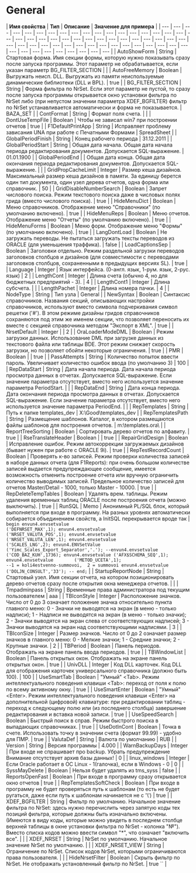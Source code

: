 # General

| **Имя свойства**  | **Тип**  | **Описание**  | **Значение для примера**  |
| --- | --- | --- | --- | --- | --- | --- | --- | --- | --- | --- | --- | --- | --- | --- | --- | --- | --- | --- | --- | --- | --- | --- | --- | --- | --- | --- | --- | --- | --- | --- | --- | --- | --- | --- | --- | --- | --- | --- | --- | --- | --- | --- | --- | --- | --- | --- | --- | --- | --- | --- | --- | --- | --- | --- | --- | --- | --- | --- |
| AutoShowForm | String | Стартовая форма. Имя секции формы, которую нужно показывать сразу после запуска программы. Этот параметр не обрабатывается, если указан параметр BG\_FILTER\_SECTION |   |
| AutoFreeMemory   | Boolean  | Выгружать неисп. DLL. Выгружать из памяти неиспользуемые динамические библиотеки \(DLL и BPL\).   | true |
| BG\_FILTER\_SECTION | String | Форма фильтра по NrSet. Если этот параметр не пустой, то сразу после запуска программы открывается окно установки фильтра по NrSet либо \(при непустом значении параметра XDEF\_BGFILTER\) фильтр по NrSet устанавливается автоматически и форма не показывается.   | BAZA\_SET |
| ContFormat  | String | Формат поля счета.  |   |
| DontUseTempFile | Boolean | Чтобы не зависал win7 при  построении отчетов  | true |
| F1DefaultPrintApp | String | Исправляет проблему зависания UNA при работе с Печатными Формами | SpreadSheet |
| GlobalPeriodFinish  | String  | Конец рабочего периода | 31.12.2011 |
| GlobalPeriodStart | String  | Общая дата начала. Общая дата начала периода редактирования документов. Допускается SQL-выражение.  | 01.01.1900 |
| GlobalPeriodEnd |   | Общая дата конца. Общая дата окончания периода редактирования документов. Допускается SQL-выражение. |   |
| GridPropCacheLimit  | Integer | Размер кеша дизайнов. Максимальный размер кеша дизайнов в памяти.  За единицу берется один тип  документа, один узел дерева отчетов, одна форма или справочник.  | 50  |
| GridDisableNumberSearch | Boolean | Запрет числового поиска. Режим текстового поиска даже в числовых полях грида \(вместо числового поиска\).  | true   |
| HideMenuDict  | Boolean | Меню справочников. Отображение меню "Справочники" \(по умолчанию включено\).  | true  |
| HideMenuReps  | Boolean | Меню отчетов. Отображение меню "Отчеты" \(по умолчанию включено\).  | true   |
| HideMenuForms  | Boolean | Меню форм. Отображение меню "Формы" \(по умолчанию включено\).  | true   |
| LangDontLoad | Boolean | Не загружать переводы. Не пытаться загружать тексты переводов из ORACLE \(для уменьшения траффика\). | false |
| LoadCaptionsSep  | Boolean | Заголовки отдельно. Режим раздельной загрузки переводов заголовков столбцов и дизайнов \(для совместимости с переводами заголовков столбцов, сохраненными в предыдущих версиях SL\). | true  |
| Language | Integer  | Язык интерфейса. \(0-англ. язык, 1-рум. язык, 2-рус. язык\) | 2 |
| LengthCont | Integer   | Длина счета \(обычно 4, но для бюджетных предприятий - 3\). | 4 |
| LengthCont1  | Integer  | Длина субсчета.  |   |
| LengthPachet  | Integer  | Длина номера пачки. | 4 |
| NodeType | String  | Тип узла | General |
| NewSyntax  | Boolean  | Синтаксис справочников. Названия секций, описывающих настройки справочников, используют вместо символа подчеркивания символ решетки \('\#'\). В этом режиме дизайны гридов справочников сохраняются под этим же именем секции, что позволяет переносить их вместе с секцией справочника методом "Экспорт в XML". | true  |
| NrsetDefault | Integer |  | 2 |
| OraLoaderModeDML  | Boolean | Режим загрузки данных. Использование DML при загрузке данных из текстового файла или таблицы BDE.  Этот режим снижает скорость загрузки, но позволяет обойти некоторые ограничения. | true  |
| PMR | Boolean |   | true |
| PassAttempts | String  | Количество попыток ввести пароль. Увеличивает количество ошибок ввода \(по умолчанию 3\)  | 100 |
| RepDataStart  | String  | Дата начала периода. Дата начала периода просмотра данных в отчетах. Допускается SQL-выражение. Если значение параметра отсутствует, вместо него используется значение параметра PeriodStart.  |   |
| RepDataEnd  | String  | Дата конца периода. Дата окончания периода просмотра данных в отчетах. Допускается SQL-выражение. Если значение параметра отсутствует, вместо него используется значение параметра PeriodEnd.  |   |
| RepTemplates | String  | Путь к папке templates\_dev | X:\Good\templates\_dev  |
| RepTemplatesPath  | String  | Размещение шаблонов. Каталог, в котором размещаются файлы шаблонов для построения отчетов.  | m:\templates.ora\  |
| ReportTreeSorting | Boolean | Сортировать дерево отчетов по алфавиту. | true  |
| RseTranslateHeader | Boolean |   | true  |
| RepairGridDesign  | Boolean | Исправление ошибок. Режим автокоррекции загружаемых дизайнов \(бывает нужен при работе с ORACLE 9i\). | true  |
| RepTestRecordCount  | Boolean | Проверять к-во записей. Режим проверки количества записей в наборе данных отчета \(для F1Reports\):   при очень большом количестве записей выдается предупреждающее сообщение, имеется возможность  отменить построение отчета или вручную ограничить количество выводимых записей.  Предельное количество записей для отчетов Master/Detail - 1000, только Master - 10000. | true  |
| RepDeleteTempTables   | Boolean | Удалять врем. таблицы. Режим удаления временных таблиц ORACLE после построения отчета \(можно выключить\).   | true  |
| RunSQL | Memo  | Анонимный PL/SQL блок, который  выполняется при входе в программу. На разных уровнях автоматически  собирается объединением свойств,  а InitSQL перекрывается вроде так  | `begin envun4.envsetvalue                             ('DEFNRSET_MAX',1); envun4.envsetvalue                     ('NRSET_VALUTA_POS',1); envun4.envsetvalue                     ('NRSET_VALUTA_LEN',1); envun4.envsetvalue                                   ('SCALES_LNG',2); envun4.ENVSetValue  ('Yimc_Scales_Export_Separator','.'); --envun4.envsetvalue  ('COD_BAZ_KUH',1736); envun4.envsetvalue ('AFX$SCHEMA_SEQ',1); envun4.envsetvalue        ('METOD_UCETA',1);                                           --1 = koli4estvenno-summovoi,  2 = summovoi envun4.envsetvalue ('DOLJN_CONSULT','33'); -- end;` |
| StartupReportNode  | String  | Стартовый узел. Имя секции отчета, на котором позиционировать дерево отчетов сразу после открытия окна менеджера отчетов.  |   |
| Tmpadminpass | String  | Временные права администратора  под текущим пользователем | aaa  |
| TBIconStyle  | Integer  | Расположение значков. Число от 0 до 3 означает положение значка относительно пункта главного меню: 0 - Значки не выводятся на экран \(в меню - только надписи\);  1 - Надписи не выводятся на экран \(в меню - только значки\);   2 - Значки выводятся на экран слева от соответствующих надписей;  3 - Значки выводятся на экран над соответствующими надписями.  | 3   |
| TBIconSize   | Integer | Размер значков. Число от 0 до 2 означает размер значков в главного меню:  0 - Мелкие значки;  1 - Средние значки;  2 - Крупные значки.   | 2  |
| TBPeriod   | Boolean | Панель периодов. Отображать на экране панель ввода периодов.   | true   |
| TBWindowList   | Boolean | Панель открытых окон. Отображать на экране панель открытых окон.  | true    |
| UnivDLL | Integer | Код DLL карточек. Код DLL для отображения карточек универсального справочника \(должно быть 100\). | 100  |
| UseSmartTab  | Boolean | "Умный" &lt;Tab&gt;. Режим интеллектуального поведения клавиши &lt;Tab&gt;: переход от поля к полю по всему  активному окну.  | true  |
| UseSmartEnter   | Boolean | "Умный" &lt;Enter&gt;. Режим интеллектуального поведения клавиши &lt;Enter&gt; на дополнительной \(цифровой\)  клавиатуре:  при редактировании таблиц - переход к следующему полю или \(из последнего столбца\)  завершение редактирования и вставка новой записи.  | true   |
| UseSpeedSearch   | Boolean | Быстрый поиск в справ. Режим быстрого поиска в выпадающих справочниках.   | true    |
| UseDotInCont   | Boolean | Точка в счете. Использовать точку в значении счета \(формат 99.99\) - удобно для ПМР.   | true  |
| ValutaDef | String  | Валюта по умолчанию | RUB  |
| Version | String  | Версия программы | 4.000  |
| WarnBackupDays | Integer  | При входе не спрашивает про backup. Убрать предупреждение Внимание отсутствует архив базы данных!  | 0  |
| linux\_windows | Integer | Если Oracle работает в OC Linux - 1\(галочка\), если в Windows - 0 | 0  |
| SyssMayDelete | Boolean  | Нельзя будет удалять из tms\_syss  | false  |
| ReportsOpenFast  | Boolean | При входе в программу сразу открывается окно отчетов  | true  |
| RepTemplatesSoftCheck | Boolean | При входе в программу не будет проверяться путь к шаблонам  \(то есть не будет ругаться, даже если путь к  шаблонам начинается не с '\\'\)  | true  |
| XDEF\_BGFILTER   | String  | Фильтр по умолчанию. Начальное значение фильтра по NrSet: здесь нужно перечислить  через запятую коды тех позиций фильтра, которые должны быть изначально включены.  \(Имеются в виду коды, которые можно увидеть в последнем столбце верхней таблицы в  окне установки фильтра по NrSet - колонка "№"\). Вместо списка кодов можно ввести символ "\*", что означает "включить все".  |   |
| XDEF\_NRSET  | String   | NrSet по умолчанию. Начальное значение NrSet по умолчанию.   |   |
| XDEF\_NRSET\_VIEW | String  | Ограничение по NrSet. Список кодов NrSet, которыми ограничиваются права пользователя.  |   |
| HideNrsetFilter  | Boolean | Скрыть фильтр по NrSet. Не отображать установленный фильтр по NrSet.   | true `` |

